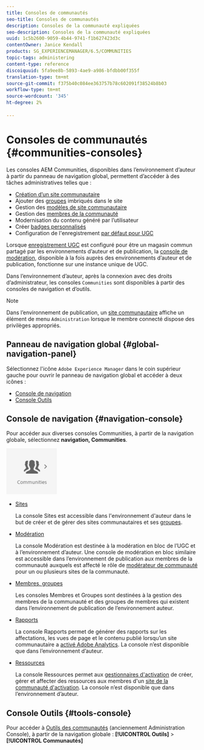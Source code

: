 ```yaml
---
title: Consoles de communautés
seo-title: Consoles de communautés
description: Consoles de la communauté expliquées
seo-description: Consoles de la communauté expliquées
uuid: 1c5b2600-9059-4b44-9741-f1b627423d3c
contentOwner: Janice Kendall
products: SG_EXPERIENCEMANAGER/6.5/COMMUNITIES
topic-tags: administering
content-type: reference
discoiquuid: 5fa9ee8b-5893-4ae9-a986-bfdbb00f355f
translation-type: tm+mt
source-git-commit: f375b40c084ee363757b78c602091f38524b8b03
workflow-type: tm+mt
source-wordcount: '345'
ht-degree: 2%

---
```



# Consoles de communautés {#communities-consoles}

Les consoles AEM Communities, disponibles dans l’environnement d’auteur à partir du panneau de navigation global, permettent d’accéder à des tâches administratives telles que :

* [Création d’un site communautaire](sites-console.md)
* Ajouter des [groupes](groups.md) imbriqués dans le site
* Gestion des [modèles de site communautaire](sites.md)
* Gestion des [membres de la communauté](members.md)
* [](moderate-ugc.md) Modernisation du contenu généré par l’utilisateur
* Créer [badges personnalisés](badges.md)
* Configuration de l&#39;enregistrement [par défaut pour UGC](srp-config.md)

Lorsque [enregistrement UGC](working-with-srp.md) est configuré pour être un magasin commun partagé par les environnements d’auteur et de publication, la [console de modération](moderation.md), disponible à la fois auprès des environnements d’auteur et de publication, fonctionne sur une instance unique de UGC.

Dans l’environnement d’auteur, après la connexion avec des droits d’administrateur, les consoles `Communities` sont disponibles à partir des consoles de navigation et d’outils.

>[!NOTE]
>
>Dans l’environnement de publication, un [site communautaire](sites-console.md) affiche un élément de menu `Administration` lorsque le membre connecté dispose des privilèges appropriés.

## Panneau de navigation global {#global-navigation-panel}

Sélectionnez l&#39;icône `Adobe Experience Manager` dans le coin supérieur gauche pour ouvrir le panneau de navigation global et accéder à deux icônes :

* [Console de navigation](#navigation-console)
* [Console Outils](tools.md)

## Console de navigation {#navigation-console}

Pour accéder aux diverses consoles Communities, à partir de la navigation globale, sélectionnez **navigation, Communities**.

![communautés](assets/communities.png)

* [Sites](sites-console.md)

   La console Sites est accessible dans l&#39;environnement d&#39;auteur dans le but de créer et de gérer des sites communautaires et ses [groupes](groups.md).

* [Modération](moderation.md)

   La console Modération est destinée à la modération en bloc de l’UGC et à l’environnement d’auteur. Une console de modération en bloc similaire est accessible dans l’environnement de publication aux membres de la communauté auxquels est affecté le rôle de [modérateur de communauté](users.md#publishenvironmentusersandgroups) pour un ou plusieurs sites de la communauté.

* [Membres, groupes](members.md)

   Les consoles Membres et Groupes sont destinées à la gestion des membres de la communauté et des groupes de membres qui existent dans l’environnement de publication de l’environnement auteur.

* [Rapports](reports.md)

   La console Rapports permet de générer des rapports sur les affectations, les vues de page et le contenu publié lorsqu’un site communautaire a [activé Adobe Analytics](sites-console.md#analytics). La console n’est disponible que dans l’environnement d’auteur.

* [Ressources](resources.md)

   La console Ressources permet aux [gestionnaires d&#39;activation](enablement.md#communitymanagers) de créer, gérer et affecter des ressources aux membres d&#39;un [site de la communauté d&#39;activation](overview.md#enablement-community). La console n’est disponible que dans l’environnement d’auteur.

## Console Outils {#tools-console}

Pour accéder à [Outils des communautés](tools.md) (anciennement Administration Console), à partir de la navigation globale : **[!UICONTROL Outils]** > **[!UICONTROL Communautés]**
